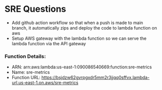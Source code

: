 # SRE Questions

- Add github action workflow so that when a push is made to main branch, it automatically zips and deploy the code to lambda function on aws
- Setup AWS gateway with the lambda function so we can serve the lambda function via the API gateway

### Function Details:
- ARN: arn:aws:lambda:us-east-1:090086540669:function:sre-metrics
- Name: sre-metrics
- Function URL: https://bsjdzw62gvrpgxdr5mm2r3jjqq0sffvx.lambda-url.us-east-1.on.aws/sre-metrics
